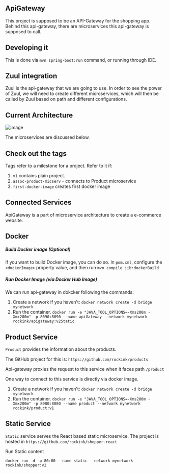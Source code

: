 ## ApiGateway
This project is supposed to be an API-Gateway for the shopping app. 
Behind this api-gateway, there are microservices this api-gateway 
is supposed to call. 

## Developing it 
This is done via `mvn spring-boot:run` command, or running through IDE. 


## Zuul integration 
Zuul is the api-gateway that we are going to use. 
In order to see the power of Zuul, we will need to create different 
microservices, which will then be called by Zuul based on path and
different configurations. 

## Current Architecture 
![image](https://user-images.githubusercontent.com/8319308/55299897-16765680-5403-11e9-8bab-a471f58fa42a.png)

The microservices are discussed below. 



## Check out the tags
Tags refer to a milestone for a project. Refer to it if:
1. `v1` contains plain project. 
2. `assoc-product-micserv` - connects to Product microservice 
3. `first-docker-image` creates first docker image


## Connected Services
ApiGateway is a part of microservice architecture to create 
a e-commerce website. 


## Docker 
##### Build Docker image (Optional)
If you want to build Docker image, you can do so. 
In `pom.xml`, configure the `<dockerImage>` property value, and then run `mvn compile jib:dockerBuild`


##### Run Docker Image (via Docker Hub Image)
We can run api-gateway in dokcker following the commands:
1. Create a network if you haven't:
`docker network create -d bridge mynetwork`
2. Run the container. `docker run -e "JAVA_TOOL_OPTIONS=-Xms200m -Xmx200m" -p 8090:8090 --name apiGateway --network mynetwork rockink/apigateway:v2Static`



## Product Service
``Product`` provides the information about the products. 

The GitHub project for this is: 
`https://github.com/rockink/products`

Api-gateway proxies the request to this service when it faces path `/product`

One way to connect to this service is directly via docker image.

1. Create a network if you haven't:
`docker network create -d bridge mynetwork`
2. Run the container. `docker run -e "JAVA_TOOL_OPTIONS=-Xms200m -Xmx200m" -p 8080:8080 --name product --network mynetwork rockink/product:v1`


## Static Service 
`Static` service serves the React based static microservice. 
The project is hosted in `https://github.com/rockink/shopper-react`


Run Static content 

`docker run -d -p 80:80 --name static --network mynetwork  rockink/shopper:v2`

